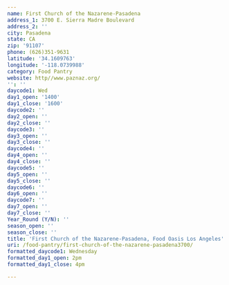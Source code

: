 ```yaml
---
name: First Church of the Nazarene-Pasadena
address_1: 3700 E. Sierra Madre Boulevard
address_2: ''
city: Pasadena
state: CA
zip: '91107'
phone: (626)351-9631
latitude: '34.1609763'
longitude: '-118.0739988'
category: Food Pantry
website: http//www.paznaz.org/
'': ''
daycode1: Wed
day1_open: '1400'
day1_close: '1600'
daycode2: ''
day2_open: ''
day2_close: ''
daycode3: ''
day3_open: ''
day3_close: ''
daycode4: ''
day4_open: ''
day4_close: ''
daycode5: ''
day5_open: ''
day5_close: ''
daycode6: ''
day6_open: ''
daycode7: ''
day7_open: ''
day7_close: ''
Year_Round (Y/N): ''
season_open: ''
season_close: ''
title: 'First Church of the Nazarene-Pasadena, Food Oasis Los Angeles'
uri: /food-pantry/first-church-of-the-nazarene-pasadena3700/
formatted_daycode1: Wednesday
formatted_day1_open: 2pm
formatted_day1_close: 4pm

---
```

